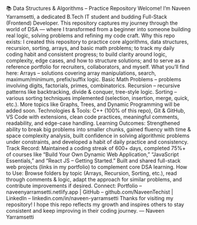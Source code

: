 📚 Data Structures & Algorithms – Practice Repository
Welcome! I’m Naveen Yarramsetti, a dedicated B.Tech IT student and budding Full-Stack (Frontend) Developer. This repository captures my journey through the world of DSA — where I transformed from a beginner into someone building real logic, solving problems and refining my code craft.
Why this repo exists: I created this repository to practice core algorithms, data structures, recursion, sorting, arrays, and basic math problems; to track my daily coding habit and consistent progress; to build clarity around logic, complexity, edge cases, and how to structure solutions; and to serve as a reference portfolio for recruiters, collaborators, and myself.
What you’ll find here: Arrays – solutions covering array manipulations, search, maximum/minimum, prefix/suffix logic. Basic Math Problems – problems involving digits, factorials, primes, combinatorics. Recursion – recursive patterns like backtracking, divide & conquer, tree-style logic. Sorting – various sorting techniques implemented (selection, insertion, merge, quick, etc.). More topics like Graphs, Trees, and Dynamic Programming will be added soon.
Technologies & Tools: C++ (100% of this repo), Git & GitHub, VS Code with extensions, clean code practices, meaningful comments, readability, and edge-case handling.
Learning Outcomes: Strengthened ability to break big problems into smaller chunks, gained fluency with time & space complexity analysis, built confidence in solving algorithmic problems under constraints, and developed a habit of daily practice and consistency.
Track Record: Maintained a coding streak of 600+ days, completed 75%+ of courses like “Build Your Own Dynamic Web Application,” “JavaScript Essentials,” and “React JS – Getting Started.” Built and shared full-stack web projects (links in my portfolio) to complement core DSA learning.
How to Use: Browse folders by topic (Arrays, Recursion, Sorting, etc.), read through comments & logic, adapt the approach for similar problems, and contribute improvements if desired.
Connect: Portfolio – naveenyarramsetti.netlify.app | GitHub – github.com/NaveenTechist | LinkedIn – linkedin.com/in/naveen-yarramsetti
Thanks for visiting my repository! I hope this repo reflects my growth and inspires others to stay consistent and keep improving in their coding journey. — Naveen Yarramsetti
